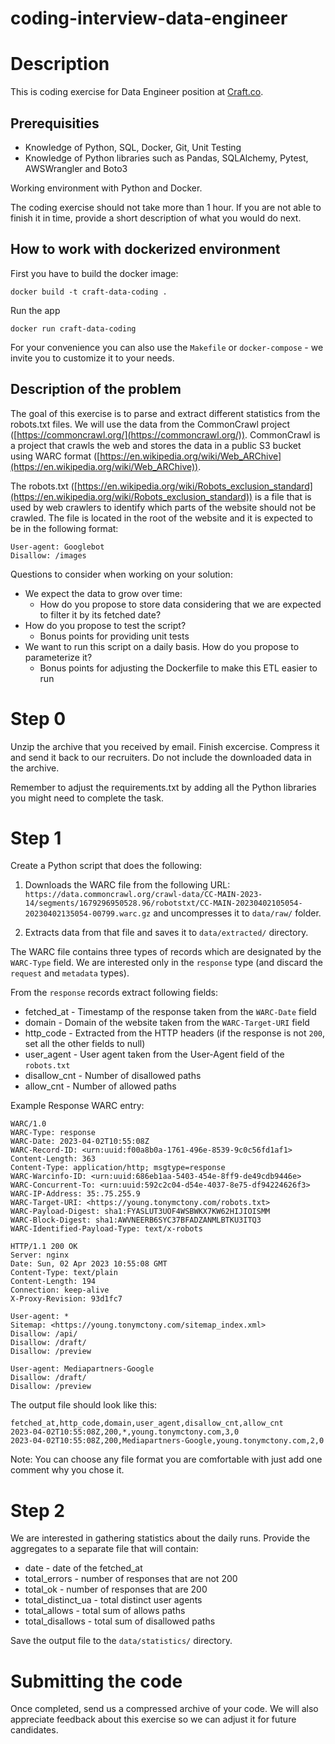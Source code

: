 # coding-interview-data-engineer

# Description

This is coding exercise for Data Engineer position at [Craft.co](http://craft.co/).

## Prerequisities

- Knowledge of Python, SQL, Docker, Git, Unit Testing
- Knowledge of Python libraries such as Pandas, SQLAlchemy, Pytest, AWSWrangler and Boto3

Working environment with Python and Docker.

The coding exercise should not take more than 1 hour. If you are not able to finish it in time, provide a short description of what you would do next.

## How to work with dockerized environment

First you have to build the docker image:

```
docker build -t craft-data-coding .
```

Run the app

```
docker run craft-data-coding
```

For your convenience you can also use the `Makefile` or `docker-compose` - we invite you to customize it to your needs.

## Description of the problem

The goal of this exercise is to parse and extract different statistics from the robots.txt files.
We will use the data from the CommonCrawl project ([https://commoncrawl.org/](https://commoncrawl.org/)).
CommonCrawl is a project that crawls the web and stores the data in a public S3 bucket using WARC format ([https://en.wikipedia.org/wiki/Web_ARChive](https://en.wikipedia.org/wiki/Web_ARChive)).

The robots.txt ([https://en.wikipedia.org/wiki/Robots_exclusion_standard](https://en.wikipedia.org/wiki/Robots_exclusion_standard)) is a file that is used by web crawlers to identify which parts of the website should not be crawled. The file is located in the root of the website and it is expected to be in the following format:

```
User-agent: Googlebot
Disallow: /images
```

Questions to consider when working on your solution:

- We expect the data to grow over time:
    - How do you propose to store data considering that we are expected to filter it by its fetched date?
- How do you propose to test the script?
    - Bonus points for providing unit tests
- We want to run this script on a daily basis. How do you propose to parameterize it?
    - Bonus points for adjusting the Dockerfile to make this ETL easier to run

# Step 0

Unzip the archive that you received by email.
Finish excercise.
Compress it and send it back to our recruiters. Do not include the downloaded data in the archive.

Remember to adjust the requirements.txt by adding all the Python libraries you might need to complete the task.

# Step 1

Create a Python script that does the following:

1. Downloads the WARC file from the following URL: `https://data.commoncrawl.org/crawl-data/CC-MAIN-2023-14/segments/1679296950528.96/robotstxt/CC-MAIN-20230402105054-20230402135054-00799.warc.gz` and uncompresses it to `data/raw/` folder.

2. Extracts data from that file and saves it to `data/extracted/` directory.

The WARC file contains three types of records which are designated by the `WARC-Type` field. We are interested only in the `response` type (and discard the `request` and `metadata` types).

From the `response` records extract following fields:

- fetched_at   - Timestamp of the response taken from the `WARC-Date` field
- domain       - Domain of the website taken from the `WARC-Target-URI` field
- http_code    - Extracted from the HTTP headers (if the response is not `200`, set all the other fields to null)
- user_agent   - User agent taken from the User-Agent field of the `robots.txt`
- disallow_cnt - Number of disallowed paths
- allow_cnt    - Number of allowed paths

Example Response WARC entry:

```
WARC/1.0
WARC-Type: response
WARC-Date: 2023-04-02T10:55:08Z
WARC-Record-ID: <urn:uuid:f00a8b0a-1761-496e-8539-9c0c56fd1af1>
Content-Length: 363
Content-Type: application/http; msgtype=response
WARC-Warcinfo-ID: <urn:uuid:686eb1aa-5403-454e-8ff9-de49cdb9446e>
WARC-Concurrent-To: <urn:uuid:592c2c04-d54e-4037-8e75-df94224626f3>
WARC-IP-Address: 35:.75.255.9
WARC-Target-URI: <https://young.tonymctony.com/robots.txt>
WARC-Payload-Digest: sha1:FYASLUT3UOF4WSBWKX7KW62HIJIOISMM
WARC-Block-Digest: sha1:AWVNEERB6SYC37BFADZANMLBTKU3ITQ3
WARC-Identified-Payload-Type: text/x-robots

HTTP/1.1 200 OK
Server: nginx
Date: Sun, 02 Apr 2023 10:55:08 GMT
Content-Type: text/plain
Content-Length: 194
Connection: keep-alive
X-Proxy-Revision: 93d1fc7

User-agent: *
Sitemap: <https://young.tonymctony.com/sitemap_index.xml>
Disallow: /api/
Disallow: /draft/
Disallow: /preview

User-agent: Mediapartners-Google
Disallow: /draft/
Disallow: /preview
```

The output file should look like this:

```
fetched_at,http_code,domain,user_agent,disallow_cnt,allow_cnt
2023-04-02T10:55:08Z,200,*,young.tonymctony.com,3,0
2023-04-02T10:55:08Z,200,Mediapartners-Google,young.tonymctony.com,2,0
```

Note: You can choose any file format you are comfortable with just add one comment why you chose it.

# Step 2

We are interested in gathering statistics about the daily runs. Provide the aggregates to a separate file that will contain:

- date              - date of the fetched_at
- total_errors      - number of responses that are not 200
- total_ok          - number of responses that are 200
- total_distinct_ua - total distinct user agents
- total_allows      - total sum of allows paths
- total_disallows   - total sum of disallowed paths

Save the output file to the `data/statistics/` directory.

# Submitting the code

Once completed, send us a compressed archive of your code.
We will also appreciate feedback about this exercise so we can adjust it for future candidates.
